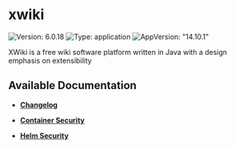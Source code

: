 # xwiki

![Version: 6.0.18](https://img.shields.io/badge/Version-6.0.18-informational?style=flat-square) ![Type: application](https://img.shields.io/badge/Type-application-informational?style=flat-square) ![AppVersion: "14.10.1"](https://img.shields.io/badge/AppVersion-"14.10.1"-informational?style=flat-square)

XWiki is a free wiki software platform written in Java with a design emphasis on extensibility

## Available Documentation

- [**Changelog**](CHANGELOG)

- [**Container Security**](container-security)

- [**Helm Security**](helm-security)

